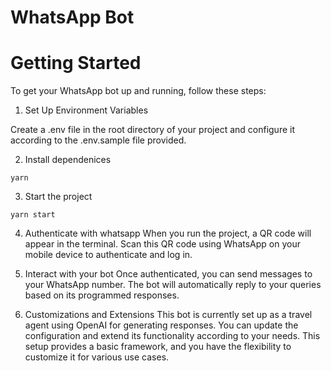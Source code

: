# WhatsApp Bot

# Getting Started

To get your WhatsApp bot up and running, follow these steps:

1. Set Up Environment Variables

Create a .env file in the root directory of your project and configure it according to the .env.sample file provided.

2. Install dependenices

```
yarn
```

3. Start the project

```
yarn start
```

4. Authenticate with whatsapp
   When you run the project, a QR code will appear in the terminal. Scan this QR code using WhatsApp on your mobile device to authenticate and log in.

5. Interact with your bot
   Once authenticated, you can send messages to your WhatsApp number. The bot will automatically reply to your queries based on its programmed responses.

6. Customizations and Extensions
   This bot is currently set up as a travel agent using OpenAI for generating responses. You can update the configuration and extend its functionality according to your needs. This setup provides a basic framework, and you have the flexibility to customize it for various use cases.
